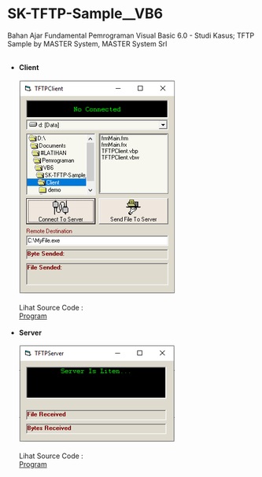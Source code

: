 # SK-TFTP-Sample__VB6
Bahan Ajar Fundamental Pemrograman Visual Basic 6.0 - Studi Kasus; TFTP Sample by MASTER System, MASTER System Srl<br><br>
- <b> Client </b><br><br>
<img src="https://github.com/RizkyKhapidsyah/SK-TFTP-Sample__VB6/blob/main/Client/result/001.PNG"><br><br>
Lihat Source Code : <br>
<a href="https://github.com/RizkyKhapidsyah/SK-TFTP-Sample__VB6/blob/main/Client/frmMain.frm">Program</a><br><br>
- <b> Server </b><br><br>
<img src="https://github.com/RizkyKhapidsyah/SK-TFTP-Sample__VB6/blob/main/Server/result/001.PNG"><br><br>
Lihat Source Code : <br>
<a href="https://github.com/RizkyKhapidsyah/SK-TFTP-Sample__VB6/blob/main/Server/frmMain.frm">Program</a>
